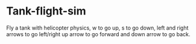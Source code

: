 # Tank-flight-sim
Fly a tank with helicopter physics, w to go up, s to go down, left and right arrows to go left/right up arrow to go forward and down arrow to go back.
